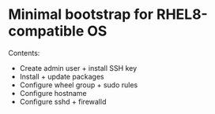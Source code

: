 # Minimal bootstrap for RHEL8-compatible OS

Contents:
  - Create admin user + install SSH key
  - Install + update packages
  - Configure wheel group + sudo rules
  - Configure hostname
  - Configure sshd + firewalld